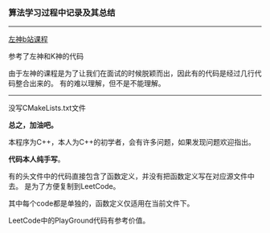 
### 算法学习过程中记录及其总结

---


[左神b站课程](https://www.bilibili.com/video/BV13g41157hK?p=3)


参考了左神和K神的代码

由于左神的课程是为了让我们在面试的时候脱颖而出，因此有的代码是经过几行代码整合出来的。
有的难以理解，但不是不能理解。

---

没写CMakeLists.txt文件

**总之，加油吧。**

本程序为C++，本人为C++的初学者，会有许多问题，如果发现问题欢迎指出。

**代码本人纯手写**。

有的头文件中的代码直接包含了函数定义，并没有把函数定义写在对应源文件中去。
是为了方便复制到LeetCode。

其中每个code都是单独的，函数定义仅适用在当前文件下。

LeetCode中的PlayGround代码有参考价值。

 
